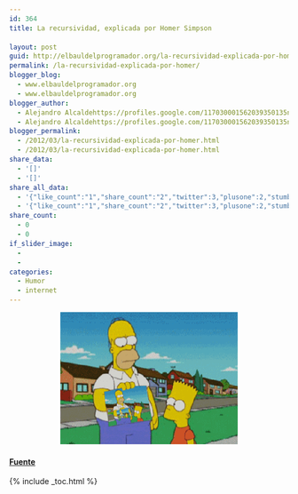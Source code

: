 ```yaml
---
id: 364
title: La recursividad, explicada por Homer Simpson

layout: post
guid: http://elbauldelprogramador.org/la-recursividad-explicada-por-homer-simpson/
permalink: /la-recursividad-explicada-por-homer/
blogger_blog:
  - www.elbauldelprogramador.org
  - www.elbauldelprogramador.org
blogger_author:
  - Alejandro Alcaldehttps://profiles.google.com/117030001562039350135noreply@blogger.com
  - Alejandro Alcaldehttps://profiles.google.com/117030001562039350135noreply@blogger.com
blogger_permalink:
  - /2012/03/la-recursividad-explicada-por-homer.html
  - /2012/03/la-recursividad-explicada-por-homer.html
share_data:
  - '[]'
  - '[]'
share_all_data:
  - '{"like_count":"1","share_count":"2","twitter":3,"plusone":2,"stumble":0,"pinit":0,"count":8,"time":1333551672}'
  - '{"like_count":"1","share_count":"2","twitter":3,"plusone":2,"stumble":0,"pinit":0,"count":8,"time":1333551672}'
share_count:
  - 0
  - 0
if_slider_image:
  - 
  - 
categories:
  - Humor
  - internet
---
```

<div class="separator" style="clear: both; text-align: center;">
  <a href="/images/2012/04/tumblr_ld50v7q6tn1qabw68o1_4001.gif" imageanchor="1" style="margin-left: 1em; margin-right: 1em;"><img border="0" height="238" src="/images/2012/04/tumblr_ld50v7q6tn1qabw68o1_4001.gif" width="320" /></a>
</div>



#### <a href="https://plus.google.com/118038952320880179394/posts/6DB9jgDZU4Q" target="_blank">Fuente</a>



{% include _toc.html %}
